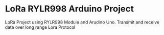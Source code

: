 # LoRa RYLR998 Arduino Project
LoRa Project using RYLR998 Module and Arudino Uno. Transmit and receive data over long range Lora Protocol  

